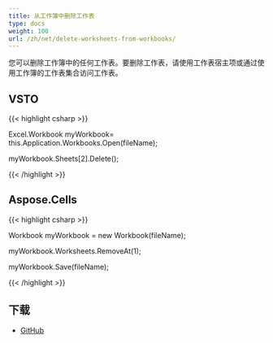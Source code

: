 ```yaml
---
title: 从工作簿中删除工作表
type: docs
weight: 100
url: /zh/net/delete-worksheets-from-workbooks/
---
```


您可以删除工作簿中的任何工作表。要删除工作表，请使用工作表宿主项或通过使用工作簿的工作表集合访问工作表。
## **VSTO**
{{< highlight csharp >}}

  Excel.Workbook myWorkbook= this.Application.Workbooks.Open(fileName);

 myWorkbook.Sheets[2].Delete();

{{< /highlight >}}
## **Aspose.Cells**
{{< highlight csharp >}}

  Workbook myWorkbook = new Workbook(fileName);

 myWorkbook.Worksheets.RemoveAt(1);

 myWorkbook.Save(fileName);

{{< /highlight >}}
## **下载**
- [GitHub](https://github.com/asposemarketplace/Aspose_for_VSTO/releases/download/Aspose.Cells1.1/DeleteWorksheetsFromWorkbooks.zip)
